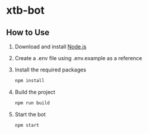# xtb-bot

## How to Use

1. Download and install [Node.js](https://nodejs.org/)

2. Create a .env file using .env.example as a reference

3. Install the required packages
   ```bash
   npm install
   ```

4. Build the project
   ```bash
   npm run build
   
5. Start the bot
   ```bash
   npm start
